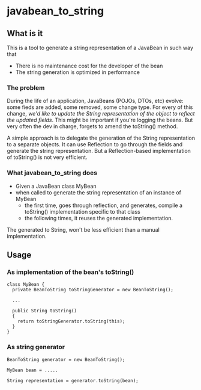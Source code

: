 javabean_to_string
==================

## What is it
This is a tool to generate a string representation of a JavaBean in such way that

 * There is no maintenance cost for the developer of the bean
 * The string generation is optimized in performance 




### The problem
During the life of an application, JavaBeans (POJOs, DTOs, etc) evolve: some fieds are added, some removed, some change type. For every of this change, _we'd like to update the String representation of the object to reflect the updated fields_. This might be important if you're logging the beans. But very often the dev in charge, forgets to amend the toString() method. 

A simple approach is to delegate the generation of the String representation to a separate objects. It can use Reflection to go through the fields and generate the string representation. But a Reflection-based implementation of toString() is not very efficient.


### What javabean_to_string does

* Given a JavaBean class MyBean
* when called to generate the string representation of an instance of MyBean
  *  the first time, goes through reflection, and generates, compile a toString() implementation specific to that class
  * the following times, it reuses the generated implementation.

The generated to String, won't be less efficient than a manual implementation.

## Usage

### As implementation of the bean's toString()
    class MyBean {
      private BeanToString toStringGenerator = new BeanToString();
      
      ...
      
      public String toString()
      {
        return toStringGenerator.toString(this);
      }
    }

### As string generator
    BeanToString generator = new BeanToString();
    
    MyBean bean = .....
    
    String representation = generator.toString(bean);
